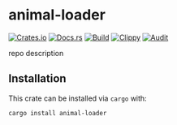 # animal-loader
[![Crates.io](https://img.shields.io/crates/v/animal-loader)](https://crates.io/crates/animal-loader) 
[![Docs.rs](https://docs.rs/animal-loader/badge.svg)](https://docs.rs/animal-loader) 
[![Build](https://github.com/Ewpratten/animal-loader/actions/workflows/build.yml/badge.svg)](https://github.com/Ewpratten/animal-loader/actions/workflows/build.yml)
[![Clippy](https://github.com/Ewpratten/animal-loader/actions/workflows/clippy.yml/badge.svg)](https://github.com/Ewpratten/animal-loader/actions/workflows/clippy.yml)
[![Audit](https://github.com/Ewpratten/animal-loader/actions/workflows/audit.yml/badge.svg)](https://github.com/Ewpratten/animal-loader/actions/workflows/audit.yml)


repo description

## Installation

This crate can be installed via `cargo` with:

```sh
cargo install animal-loader
```
